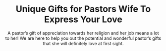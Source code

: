 ---
layout: post
title: Unique Gifts for Pastors Wife To Express Your Love
subtitle: A pastor’s gift of appreciation towards her religion and her job means a lot to her!  We are here to help you out the potential and wonderful pastor’s gifts that she will definitely love at first sight.
header-img: "img/post/2023/09/copied/medium_gifts_for_pastor_wife_32fb343e42.jpg"
header-style: text
permalink: "/gifts-for-pastors-wife/"
catalog: true
tags:
  - Recipients 
  - Men
---   